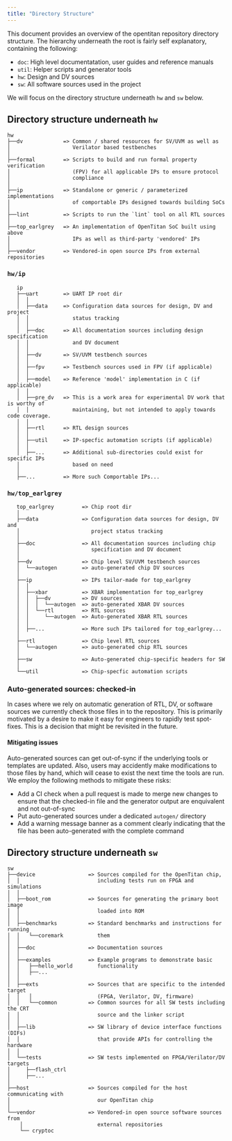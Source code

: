 ```yaml
---
title: "Directory Structure"
---
```


This document provides an overview of the opentitan repository directory structure.
The hierarchy underneath the root is fairly self explanatory, containing the following:
* `doc`: High level documentatation, user guides and reference manuals
* `util`: Helper scripts and generator tools
* `hw`: Design and DV sources
* `sw`: All software sources used in the project

We will focus on the directory structure underneath `hw` and `sw` below.

## Directory structure underneath `hw`
```
hw
├──dv             => Common / shared resources for SV/UVM as well as
│                    Verilator based testbenches
│
├──formal         => Scripts to build and run formal property verification
│                    (FPV) for all applicable IPs to ensure protocol
│                    compliance
│
├──ip             => Standalone or generic / parameterized implementations
│                    of comportable IPs designed towards building SoCs
│
├──lint           => Scripts to run the `lint` tool on all RTL sources
│
├──top_earlgrey   => An implementation of OpenTitan SoC built using above
│                    IPs as well as third-party 'vendored' IPs
│
├──vendor         => Vendored-in open source IPs from external repositories
```

### `hw/ip`
```
   ip
   ├──uart        => UART IP root dir
   │  │
   │  ├──data     => Configuration data sources for design, DV and project
   │  │              status tracking
   │  │
   │  ├──doc      => All documentation sources including design specification
   │  │              and DV document
   │  │
   │  ├──dv       => SV/UVM testbench sources
   │  │
   │  ├──fpv      => Testbench sources used in FPV (if applicable)
   │  │
   │  ├──model    => Reference 'model' implementation in C (if applicable)
   │  │
   │  ├──pre_dv   => This is a work area for experimental DV work that is worthy of
   │  │              maintaining, but not intended to apply towards code coverage.
   │  │
   │  ├──rtl      => RTL design sources
   │  │
   │  ├──util     => IP-specfic automation scripts (if applicable)
   │  │
   │  ├──...      => Additional sub-directories could exist for specific IPs
   │                 based on need
   │
   ├──...         => More such Comportable IPs...
```

### `hw/top_earlgrey`
```
   top_earlgrey         => Chip root dir
   │
   ├──data              => Configuration data sources for design, DV and
   │                       project status tracking
   │
   ├──doc               => All documentation sources including chip
   │                       specification and DV document
   │
   ├──dv                => Chip level SV/UVM testbench sources
   │  └──autogen        => auto-generated chip DV sources
   │
   ├──ip                => IPs tailor-made for top_earlgrey
   │  │
   │  ├──xbar           => XBAR implementation for top_earlgrey
   │  │  ├──dv          => DV sources
   │  │  │  └──autogen  => auto-generated XBAR DV sources
   │  │  └──rtl         => RTL sources
   │  │     └──autogen  => Auto-generated XBAR RTL sources
   │  │
   │  ├──...            => More such IPs tailored for top_earlgrey...
   │
   ├──rtl               => Chip level RTL sources
   │  └──autogen        => auto-generated chip RTL sources
   │
   ├──sw                => Auto-generated chip-specific headers for SW
   │
   └──util              => Chip-specfic automation scripts
```

### Auto-generated sources: checked-in
In cases where we rely on automatic generation of RTL, DV, or software sources we currently check those files in to the repository.
This is primarily motivated by a desire to make it easy for engineers to rapidly test spot-fixes.
This is a decision that might be revisited in the future.

#### Mitigating issues
Auto-generated sources can get out-of-sync if the underlying tools or templates are updated.
Also, users may accidently make modifications to those files by hand, which will cease to exist the next time the tools are run.
We employ the following methods to mitigate these risks:
* Add a CI check when a pull request is made to merge new changes to ensure that the checked-in file and the generator output are enquivalent and not out-of-sync
* Put auto-generated sources under a dedicated `autogen/` directory
* Add a warning message banner as a comment clearly indicating that the file has been auto-generated with the complete command

## Directory structure underneath `sw`
```
sw
├──device                 => Sources compiled for the OpenTitan chip,
│  │                         including tests run on FPGA and simulations
│  │ 
│  ├──boot_rom            => Sources for generating the primary boot image
│  │                         loaded into ROM
│  │ 
│  ├──benchmarks          => Standard benchmarks and instructions for running
│  │   └──coremark           them
│  │ 
│  ├──doc                 => Documentation sources
│  │ 
│  ├──examples            => Example programs to demonstrate basic
│  │   ├──hello_world        functionality
│  │   ├──...
│  │ 
│  ├──exts                => Sources that are specific to the intended target
│  │   │                     (FPGA, Verilator, DV, firmware)
│  │   └──common          => Common sources for all SW tests including the CRT
│  │                         source and the linker script
│  │ 
│  ├──lib                 => SW library of device interface functions (DIFs)
│  │                         that provide APIs for controlling the hardware
│  │ 
│  └──tests               => SW tests implemented on FPGA/Verilator/DV targets
│     ├──flash_ctrl
│     ├──...
│   
├──host                   => Sources compiled for the host communicating with
│                            our OpenTitan chip
│
└──vendor                 => Vendored-in open source software sources from
    │                        external repositories
    └── cryptoc
```
